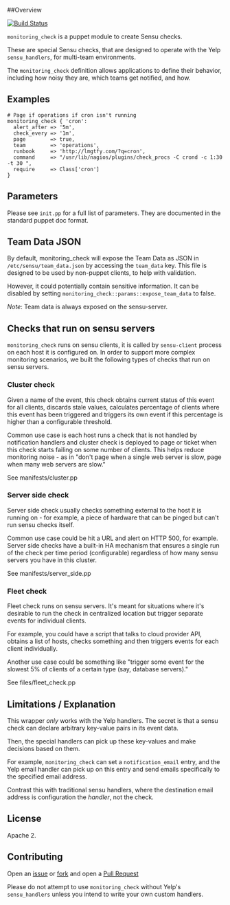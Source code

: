 ##Overview

[![Build Status](https://travis-ci.org/Yelp/puppet-monitoring_check.svg?branch=master)](https://travis-ci.org/Yelp/puppet-monitoring_check)

`monitoring_check` is a puppet module to create Sensu checks.

These are special Sensu checks, that are designed to operate with the 
Yelp `sensu_handlers`, for multi-team environments.

The `monitoring_check` definition allows applications to define their behavior,
including how noisy they are, which teams get notified, and how.

## Examples

```puppet
# Page if operations if cron isn't running
monitoring_check { 'cron':
  alert_after => '5m',
  check_every => '1m',
  page        => true,
  team        => 'operations',
  runbook     => 'http://lmgtfy.com/?q=cron',
  command     => "/usr/lib/nagios/plugins/check_procs -C crond -c 1:30 -t 30 ",
  require     => Class['cron']
}
```

## Parameters

Please see `init.pp` for a full list of parameters. They are documented
in the standard puppet doc format.

## Team Data JSON

By default, monitoring_check will expose the Team Data as JSON in 
`/etc/sensu/team_data.json` by accessing the `team_data` key. This file is
designed to be used by non-puppet clients, to help with validation.

However, it could potentially contain sensitive information. It can be disabled by
setting `monitoring_check::params::expose_team_data` to false.

*Note*: Team data is always exposed on the sensu-server.

## Checks that run on sensu servers

`monitoring_check` runs on sensu clients, it is called by `sensu-client` process
on each host it is configured on. In order to support more complex monitoring
scenarios, we built the following types of checks that run on sensu servers.

### Cluster check

Given a name of the event, this check obtains current status of this event
for all clients, discards stale values, calculates percentage of clients
where this event has been triggered and triggers its own event if this
percentage is higher than a configurable threshold.

Common use case is each host runs a check that is not handled by notification
handlers and cluster check is deployed to page or ticket when this check starts
failing on some number of clients. This helps reduce monitoring noise - as in
"don't page when a single web server is slow, page when many web servers are slow."

See manifests/cluster.pp

### Server side check

Server side check usually checks something external
to the host it is running on - for example, a piece of hardware that can
be pinged but can't run sensu checks itself.

Common use case could be hit a URL and alert on HTTP 500, for example. Server
side checks have a built-in HA mechanism that ensures a single run of the check
per time period (configurable) regardless of how many sensu servers you have
in this cluster.

See manifests/server_side.pp

### Fleet check

Fleet check runs on sensu servers. It's meant for situations where it's
desirable to run the check in centralized location but trigger separate events
for individual clients.

For example, you could have a script that talks to cloud provider API, obtains
a list of hosts, checks something and then triggers events for each client
individually.

Another use case could be something like "trigger some event for
the slowest 5% of clients of a certain type (say, database servers)."

See files/fleet_check.pp

## Limitations / Explanation

This wrapper *only* works with the Yelp handlers. The secret is that a sensu 
check can declare arbitrary key-value pairs in its event data.

Then, the special handlers can pick up these key-values and make decisions based
on them. 

For example, `monitoring_check` can set a `notification_email` entry, and
the Yelp email handler can pick up on this entry and send emails specifically
to the specified email address. 

Contrast this with traditional sensu handlers, where the destination email
address is configuration the *handler*, not the check. 

## License

Apache 2.

## Contributing

Open an [issue](https://github.com/Yelp/puppet-monitoring_check/issues) or 
[fork](https://github.com/Yelp/puppet-monitoring_check/fork) and open a 
[Pull Request](https://github.com/Yelp/puppet-monitoring_check/pulls)

Please do not attempt to use `monitoring_check` without Yelp's `sensu_handlers`
unless you intend to write your own custom handlers.
